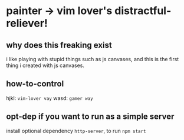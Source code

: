 # painter -> vim lover's distractful-reliever!


## why does this freaking exist
i like playing with stupid things such as js canvases, and this is the first thing i created with js canvases. 


## how-to-control
hjkl: `vim-lover vay`
wasd: `gamer way`


## opt-dep if you want to run as a simple server
install optional dependency `http-server`, to run `npm start`
